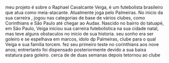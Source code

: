 meu projeto é sobre o Raphael Cavalcante Veiga, é um  futebolista brasileiro que atua como meia-atacante. Atualmente joga pelo Palmeiras. No inicio da sua carreira , jogou nas categorias de base de vários clubes, como Corinthians e São Paulo até chegar ao Audax. Nascido no bairro do tatuapé, em São Paulo, Veiga iniciou  sua carreira futebolistica na sua cidade natal, mas teve alguns obstaculos no inicio de sua historia. seu sonho era ser goleiro e se espelhava em marcos, idolo dp Palmeiras, clube para o qual Veiga e sua familia torcem. fez seu primeiro teste no corinthians aos nove anos; entrertanto foi dispensado posteriormente devido a sua baixa estatura para goleiro. cerca de de duas semanas depois tetornou ao clube 
